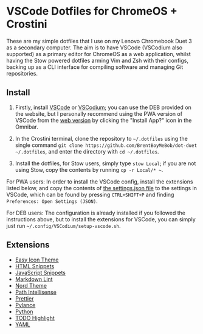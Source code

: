 
# VSCode Dotfiles for ChromeOS + Crostini

These are my simple dotfiles that I use on my Lenovo Chromebook Duet 3 as a secondary computer. The aim is to have VSCode (VSCodium also supported) as a primary editor for ChromeOS as a web application, whilst having the Stow powered dotfiles arming Vim and Zsh with their configs, backing up as a CLI interface for compiling software and managing Git repositories.

## Install

1. Firstly, install [VSCode](https://code.visualstudio.com/) or [VSCodium](https://vscodium.com/); you can use the DEB provided on the website, but I personally recommend using the PWA version of VSCode from the [web version](https://vscode.dev/) by clicking the "Install App?" icon in the Omnibar.

2. In the Crostini terminal, clone the repository to `~/.dotfiles` using the single command `git clone https://github.com/BrentBoyMeBob/dot-duet ~/.dotfiles`, and enter the directory with `cd ~/.dotfiles`.

3. Install the dotfiles, for Stow users, simply type `stow Local`; if you are not using Stow, copy the contents by running `cp -r Local/* ~`.

For PWA users: In order to install the VSCode config, install the extensions listed below, and copy the contents of [the settings.json file](https://github.com/BrentBoyMeBob/dot-duet/blob/master/Local/.config/VSCodium/User/settings.json) to the settings in VSCode, which can be found by pressing `CTRL+SHIFT+P` and finding `Preferences: Open Settings (JSON)`.

For DEB users: The configuration is already installed if you followed the instructions above, but to install the extensions for VSCode, you can simply just run `~/.config/VSCodium/setup-vscode.sh`.

## Extensions

- [Easy Icon Theme](https://marketplace.visualstudio.com/items?itemName=jamesmaj.easy-icons)
- [HTML Snippets](https://marketplace.visualstudio.com/items?itemName=abusaidm.html-snippets)
- [JavaScript Snippets](https://marketplace.visualstudio.com/items?itemName=xabikos.JavaScriptSnippets)
- [Markdown Lint](https://marketplace.visualstudio.com/items?itemName=DavidAnson.vscode-markdownlint)
- [Nord Theme](https://marketplace.visualstudio.com/items?itemName=arcticicestudio.nord-visual-studio-code)
- [Path Intellisense](https://marketplace.visualstudio.com/items?itemName=christian-kohler.path-intellisense)
- [Prettier](https://marketplace.visualstudio.com/items?itemName=esbenp.prettier-vscode)
- [Pylance](https://marketplace.visualstudio.com/items?itemName=ms-python.vscode-pylance)
- [Python](https://marketplace.visualstudio.com/items?itemName=ms-python.python)
- [TODO Highlight](https://marketplace.visualstudio.com/items?itemName=wayou.vscode-todo-highlight)
- [YAML](https://marketplace.visualstudio.com/items?itemName=wayou.vscode-todo-highlight)
